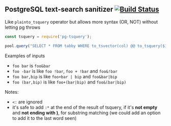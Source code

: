 ## PostgreSQL text-search sanitizer [![Build Status](https://travis-ci.org/caub/pg-tsquery.svg?branch=master)](https://travis-ci.org/caub/pg-tsquery)

Like `plainto_tsquery` operator but allows more syntax (OR, NOT) without letting pg throws 

```js
const tsquery = require('pg-tsquery');

pool.query("SELECT * FROM tabby WHERE to_tsvector(col) @@ to_tsquery($1)", [tsquery(str)])

```

Examples of inputs

- `foo bar` is `foo&bar`
- `foo -bar` is like `foo !bar`, `foo + !bar` and `foo&!bar`
- `foo bar,bip` is like `foo+bar | bip` and `foo&bar|bip`
- `foo (bar,bip)` is like `foo+(bar|bip)` and `foo&(bar|bip)`

Notes:
- `<:` are ignored
- it's safe to add `:*` at the end of the result of tsquery, if it's **not empty** and **not ending with )**, for substring matching (we could add an option to add it to the last word seen)